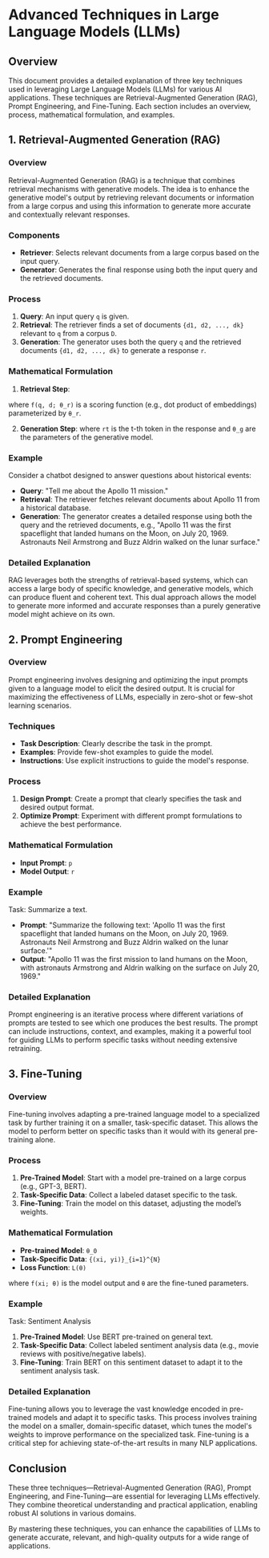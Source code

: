 # Advanced Techniques in Large Language Models (LLMs)

## Overview
This document provides a detailed explanation of three key techniques used in leveraging Large Language Models (LLMs) for various AI applications. These techniques are Retrieval-Augmented Generation (RAG), Prompt Engineering, and Fine-Tuning. Each section includes an overview, process, mathematical formulation, and examples.

## 1. Retrieval-Augmented Generation (RAG)
### Overview
Retrieval-Augmented Generation (RAG) is a technique that combines retrieval mechanisms with generative models. The idea is to enhance the generative model's output by retrieving relevant documents or information from a large corpus and using this information to generate more accurate and contextually relevant responses.

### Components
- **Retriever**: Selects relevant documents from a large corpus based on the input query.
- **Generator**: Generates the final response using both the input query and the retrieved documents.

### Process
1. **Query**: An input query `q` is given.
2. **Retrieval**: The retriever finds a set of documents `{d1, d2, ..., dk}` relevant to `q` from a corpus `D`.
3. **Generation**: The generator uses both the query `q` and the retrieved documents `{d1, d2, ..., dk}` to generate a response `r`.

### Mathematical Formulation
1. **Retrieval Step**:

where `f(q, d; θ_r)` is a scoring function (e.g., dot product of embeddings) parameterized by `θ_r`.

2. **Generation Step**:
where `rt` is the t-th token in the response and `θ_g` are the parameters of the generative model.

### Example
Consider a chatbot designed to answer questions about historical events:
- **Query**: "Tell me about the Apollo 11 mission."
- **Retrieval**: The retriever fetches relevant documents about Apollo 11 from a historical database.
- **Generation**: The generator creates a detailed response using both the query and the retrieved documents, e.g., "Apollo 11 was the first spaceflight that landed humans on the Moon, on July 20, 1969. Astronauts Neil Armstrong and Buzz Aldrin walked on the lunar surface."

### Detailed Explanation
RAG leverages both the strengths of retrieval-based systems, which can access a large body of specific knowledge, and generative models, which can produce fluent and coherent text. This dual approach allows the model to generate more informed and accurate responses than a purely generative model might achieve on its own.

## 2. Prompt Engineering
### Overview
Prompt engineering involves designing and optimizing the input prompts given to a language model to elicit the desired output. It is crucial for maximizing the effectiveness of LLMs, especially in zero-shot or few-shot learning scenarios.

### Techniques
- **Task Description**: Clearly describe the task in the prompt.
- **Examples**: Provide few-shot examples to guide the model.
- **Instructions**: Use explicit instructions to guide the model's response.

### Process
1. **Design Prompt**: Create a prompt that clearly specifies the task and desired output format.
2. **Optimize Prompt**: Experiment with different prompt formulations to achieve the best performance.

### Mathematical Formulation
- **Input Prompt**: `p`
- **Model Output**: `r`


### Example
Task: Summarize a text.
- **Prompt**: "Summarize the following text: 'Apollo 11 was the first spaceflight that landed humans on the Moon, on July 20, 1969. Astronauts Neil Armstrong and Buzz Aldrin walked on the lunar surface.'"
- **Output**: "Apollo 11 was the first mission to land humans on the Moon, with astronauts Armstrong and Aldrin walking on the surface on July 20, 1969."

### Detailed Explanation
Prompt engineering is an iterative process where different variations of prompts are tested to see which one produces the best results. The prompt can include instructions, context, and examples, making it a powerful tool for guiding LLMs to perform specific tasks without needing extensive retraining.

## 3. Fine-Tuning
### Overview
Fine-tuning involves adapting a pre-trained language model to a specialized task by further training it on a smaller, task-specific dataset. This allows the model to perform better on specific tasks than it would with its general pre-training alone.

### Process
1. **Pre-Trained Model**: Start with a model pre-trained on a large corpus (e.g., GPT-3, BERT).
2. **Task-Specific Data**: Collect a labeled dataset specific to the task.
3. **Fine-Tuning**: Train the model on this dataset, adjusting the model’s weights.

### Mathematical Formulation
- **Pre-trained Model**: `θ_0`
- **Task-Specific Data**: `{(xi, yi)}_{i=1}^{N}`
- **Loss Function**: `L(θ)`



where `f(xi; θ)` is the model output and `θ` are the fine-tuned parameters.

### Example
Task: Sentiment Analysis
1. **Pre-Trained Model**: Use BERT pre-trained on general text.
2. **Task-Specific Data**: Collect labeled sentiment analysis data (e.g., movie reviews with positive/negative labels).
3. **Fine-Tuning**: Train BERT on this sentiment dataset to adapt it to the sentiment analysis task.

### Detailed Explanation
Fine-tuning allows you to leverage the vast knowledge encoded in pre-trained models and adapt it to specific tasks. This process involves training the model on a smaller, domain-specific dataset, which tunes the model's weights to improve performance on the specialized task. Fine-tuning is a critical step for achieving state-of-the-art results in many NLP applications.

## Conclusion
These three techniques—Retrieval-Augmented Generation (RAG), Prompt Engineering, and Fine-Tuning—are essential for leveraging LLMs effectively. They combine theoretical understanding and practical application, enabling robust AI solutions in various domains.

By mastering these techniques, you can enhance the capabilities of LLMs to generate accurate, relevant, and high-quality outputs for a wide range of applications.

